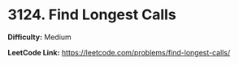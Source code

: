 # 3124. Find Longest Calls

**Difficulty:** Medium

**LeetCode Link:** https://leetcode.com/problems/find-longest-calls/

